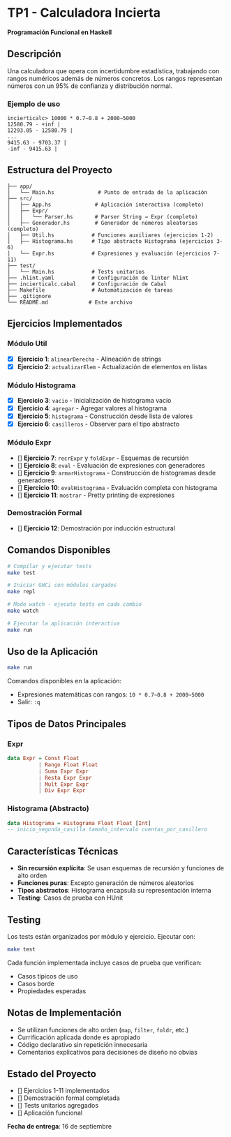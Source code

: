 # TP1 - Calculadora Incierta

**Programación Funcional en Haskell**

## Descripción

Una calculadora que opera con incertidumbre estadística, trabajando con rangos numéricos además de números concretos. Los rangos representan números con un 95% de confianza y distribución normal.

### Ejemplo de uso
```
incierticalc> 10000 * 0.7∼0.8 + 2000∼5000
12580.79 - +inf |
12293.05 - 12580.79 |
...
9415.63 - 9703.37 |
-inf - 9415.63 |
```

## Estructura del Proyecto

```
├── app/
│   └── Main.hs              # Punto de entrada de la aplicación
├── src/
│   ├── App.hs              # Aplicación interactiva (completo)
│   ├── Expr/
│   │   └── Parser.hs       # Parser String → Expr (completo)
│   ├── Generador.hs        # Generador de números aleatorios (completo)
│   ├── Util.hs            # Funciones auxiliares (ejercicios 1-2)
│   ├── Histograma.hs      # Tipo abstracto Histograma (ejercicios 3-6)
│   └── Expr.hs            # Expresiones y evaluación (ejercicios 7-11)
├── test/
│   └── Main.hs            # Tests unitarios
├── .hlint.yaml            # Configuración de linter hlint
├── incierticalc.cabal     # Configuración de Cabal
├── Makefile               # Automatización de tareas
├── .gitignore             
└── README.md             # Este archivo
```

## Ejercicios Implementados

### Módulo Util
- [X] **Ejercicio 1**: `alinearDerecha` - Alineación de strings
- [X] **Ejercicio 2**: `actualizarElem` - Actualización de elementos en listas

### Módulo Histograma
- [X] **Ejercicio 3**: `vacio` - Inicialización de histograma vacío
- [X] **Ejercicio 4**: `agregar` - Agregar valores al histograma
- [X] **Ejercicio 5**: `histograma` - Construcción desde lista de valores
- [X] **Ejercicio 6**: `casilleros` - Observer para el tipo abstracto

### Módulo Expr
- [] **Ejercicio 7**: `recrExpr` y `foldExpr` - Esquemas de recursión
- [] **Ejercicio 8**: `eval` - Evaluación de expresiones con generadores
- [] **Ejercicio 9**: `armarHistograma` - Construcción de histogramas desde generadores
- [] **Ejercicio 10**: `evalHistograma` - Evaluación completa con histograma
- [] **Ejercicio 11**: `mostrar` - Pretty printing de expresiones

### Demostración Formal
- [] **Ejercicio 12**: Demostración por inducción estructural

## Comandos Disponibles

```bash
# Compilar y ejecutar tests
make test

# Iniciar GHCi con módulos cargados  
make repl

# Modo watch - ejecuta tests en cada cambio
make watch

# Ejecutar la aplicación interactiva
make run
```

## Uso de la Aplicación

```bash
make run
```

Comandos disponibles en la aplicación:
- Expresiones matemáticas con rangos: `10 * 0.7∼0.8 + 2000∼5000`
- Salir: `:q`

## Tipos de Datos Principales

### Expr
```haskell
data Expr = Const Float
          | Rango Float Float  
          | Suma Expr Expr
          | Resta Expr Expr
          | Mult Expr Expr
          | Div Expr Expr
```

### Histograma (Abstracto)
```haskell
data Histograma = Histograma Float Float [Int]
-- inicio_segunda_casilla tamaño_intervalo cuentas_por_casillero
```

## Características Técnicas

- **Sin recursión explícita**: Se usan esquemas de recursión y funciones de alto orden
- **Funciones puras**: Excepto generación de números aleatorios
- **Tipos abstractos**: Histograma encapsula su representación interna
- **Testing**: Casos de prueba con HUnit

## Testing

Los tests están organizados por módulo y ejercicio. Ejecutar con:

```bash
make test
```

Cada función implementada incluye casos de prueba que verifican:
- Casos típicos de uso
- Casos borde
- Propiedades esperadas

## Notas de Implementación

- Se utilizan funciones de alto orden (`map`, `filter`, `foldr`, etc.)
- Currificación aplicada donde es apropiado
- Código declarativo sin repetición innecesaria
- Comentarios explicativos para decisiones de diseño no obvias

## Estado del Proyecto

- [] Ejercicios 1-11 implementados
- [] Demostración formal completada  
- [] Tests unitarios agregados
- [] Aplicación funcional


**Fecha de entrega**: 16 de septiembre
